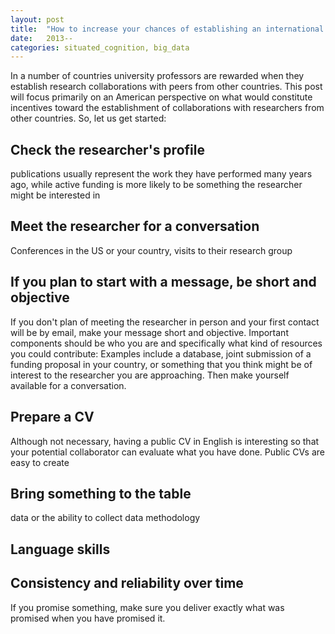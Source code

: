 ```yaml
---
layout: post
title:  "How to increase your chances of establishing an international collaboration"
date:   2013--
categories: situated_cognition, big_data
---
```


In a number of countries university professors are rewarded when they establish research collaborations with peers from other countries. This post will focus primarily on an American perspective on what would constitute incentives toward the establishment of collaborations with researchers from other countries. So, let us get started:

## Check the researcher's profile

publications usually represent the work they have performed many years ago, while active funding is more likely to be something the researcher might be interested in

## Meet the researcher for a conversation
Conferences in the US or your country, visits to their research group

## If you plan to start with a message, be short and objective
If you don't plan of meeting the researcher in person and your first contact will be by email, make your message short and objective. Important components should be who you are and specifically what kind of resources you could contribute: Examples include a database, joint submission of a funding proposal in your country, or something that you think might be of interest to the researcher you are approaching. Then make yourself available for a conversation.

## Prepare a CV

Although not necessary, having a public CV in English is interesting so that your potential collaborator can evaluate what you have done. Public CVs are easy to create 

## Bring something to the table

data or the ability to collect data
methodology

## Language skills

## Consistency and reliability over time
If you promise something, make sure you deliver exactly what was promised when you have promised it. 